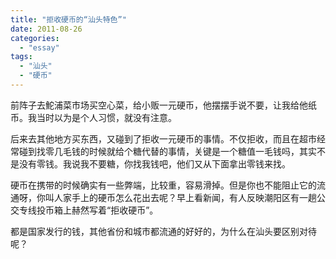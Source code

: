 ```yaml
---
title: "拒收硬币的“汕头特色”"
date: 2011-08-26
categories: 
  - "essay"
tags: 
  - "汕头"
  - "硬币"
---
```


前阵子去鮀浦菜市场买空心菜，给小贩一元硬币，他摆摆手说不要，让我给他纸币。我当时以为是个人习惯，就没有注意。

后来去其他地方买东西，又碰到了拒收一元硬币的事情。不仅拒收，而且在超市经常碰到找零几毛钱的时候就给个糖代替的事情，关键是一个糖值一毛钱吗，其实不是没有零钱。我说我不要糖，你找我钱吧，他们又从下面拿出零钱来找。

硬币在携带的时候确实有一些弊端，比较重，容易滑掉。但是你也不能阻止它的流通呀，你叫人家手上的硬币怎么花出去呢？早上看新闻，有人反映潮阳区有一趟公交专线投币箱上赫然写着“拒收硬币”。

都是国家发行的钱，其他省份和城市都流通的好好的，为什么在汕头要区别对待呢？
